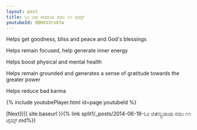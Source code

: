 ```yaml
---
layout: post
title: ಓಂ ಜಿಥ ಕಾಮಾಯ ನಮಃ ೧೧ ಟೈಮ್ಸ್
youtubeId: 0DHXS3rxkYw
---
```

 
 
Helps get goodness, bliss and peace and God's blessings
 
Helps remain focused, help generate inner energy 
 
Helps boost physical and mental health 
 
Helps remain grounded and generates a sense of gratitude towards the greater power 
 
Helps reduce bad karma
 
 
 
 


{% include youtubePlayer.html id=page.youtubeId %}
 
[Next]({{ site.baseurl }}{% link  split1/_posts/2014-06-19-ಓಂ ಜಿತೇನ್ದ್ರಿಯಯ ನಮಃ ೧೧ ಟೈಮ್ಸ್.md%})
 
